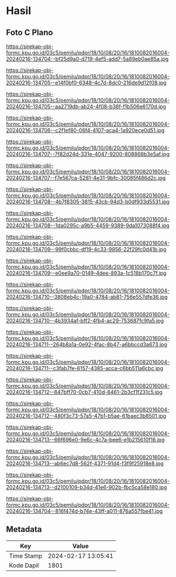 # Hasil

## Foto C Plano

https://sirekap-obj-formc.kpu.go.id/03c5/pemilu/pdpr/18/10/08/20/16/1810082016004-20240216-134704--bf25d9a0-d719-4ef5-add7-5a89eb0ae85a.jpg

https://sirekap-obj-formc.kpu.go.id/03c5/pemilu/pdpr/18/10/08/20/16/1810082016004-20240216-134705--e14f0bf0-6348-4c7d-8dc0-216de9d12f08.jpg

https://sirekap-obj-formc.kpu.go.id/03c5/pemilu/pdpr/18/10/08/20/16/1810082016004-20240216-134705--aa2719db-ab24-4f08-b36f-f1b506e6170d.jpg

https://sirekap-obj-formc.kpu.go.id/03c5/pemilu/pdpr/18/10/08/20/16/1810082016004-20240216-134706--c2f1ef80-06f4-4107-aca4-1a920ece0d51.jpg

https://sirekap-obj-formc.kpu.go.id/03c5/pemilu/pdpr/18/10/08/20/16/1810082016004-20240216-134707--7f82d24d-331e-4047-9200-808868b3e5af.jpg

https://sirekap-obj-formc.kpu.go.id/03c5/pemilu/pdpr/18/10/08/20/16/1810082016004-20240216-134707--f7e567ca-5281-4e31-9bfc-30085f486d2c.jpg

https://sirekap-obj-formc.kpu.go.id/03c5/pemilu/pdpr/18/10/08/20/16/1810082016004-20240216-134708--4b7f8305-3815-43cb-94d3-b0df933d5531.jpg

https://sirekap-obj-formc.kpu.go.id/03c5/pemilu/pdpr/18/10/08/20/16/1810082016004-20240216-134708--1da0295c-a9b5-4459-9389-9da1073088f4.jpg

https://sirekap-obj-formc.kpu.go.id/03c5/pemilu/pdpr/18/10/08/20/16/1810082016004-20240216-134709--99f0cbbc-df19-4c33-9856-22f29fc0d41b.jpg

https://sirekap-obj-formc.kpu.go.id/03c5/pemilu/pdpr/18/10/08/20/16/1810082016004-20240216-134709--e0ee9a70-0149-4dee-893a-1c518b170c7f.jpg

https://sirekap-obj-formc.kpu.go.id/03c5/pemilu/pdpr/18/10/08/20/16/1810082016004-20240216-134710--3808eb4c-19a0-4784-ab81-756e557dfe36.jpg

https://sirekap-obj-formc.kpu.go.id/03c5/pemilu/pdpr/18/10/08/20/16/1810082016004-20240216-134710--4b3934af-bff2-4fb4-ac29-753687fc9fa5.jpg

https://sirekap-obj-formc.kpu.go.id/03c5/pemilu/pdpr/18/10/08/20/16/1810082016004-20240216-134711--264b8a1a-0e92-4fac-8b47-a6bbccd3a673.jpg

https://sirekap-obj-formc.kpu.go.id/03c5/pemilu/pdpr/18/10/08/20/16/1810082016004-20240216-134711--c3fab7fe-6157-4385-acca-c6bb511a6cbc.jpg

https://sirekap-obj-formc.kpu.go.id/03c5/pemilu/pdpr/18/10/08/20/16/1810082016004-20240216-134712--847bff70-0cb7-410d-8461-2b3cf1f231c5.jpg

https://sirekap-obj-formc.kpu.go.id/03c5/pemilu/pdpr/18/10/08/20/16/1810082016004-20240216-134712--480f3c73-57a5-47b1-b5ae-61baec3b8501.jpg

https://sirekap-obj-formc.kpu.go.id/03c5/pemilu/pdpr/18/10/08/20/16/1810082016004-20240216-134713--66f696e0-9e6c-4c7a-bee6-e1b215610f16.jpg

https://sirekap-obj-formc.kpu.go.id/03c5/pemilu/pdpr/18/10/08/20/16/1810082016004-20240216-134713--ab6ec7d8-562f-4371-91d4-f3f9f25918e8.jpg

https://sirekap-obj-formc.kpu.go.id/03c5/pemilu/pdpr/18/10/08/20/16/1810082016004-20240216-134713--d2100109-b34d-41e6-902b-fbc5ca58e180.jpg

https://sirekap-obj-formc.kpu.go.id/03c5/pemilu/pdpr/18/10/08/20/16/1810082016004-20240216-134704--816f474d-b74e-43ff-a011-876a557fbe41.jpg


## Metadata

| Key        | Value               |
| ---------- | ------------------- |
| Time Stamp | 2024-02-17 13:05:41 |
| Kode Dapil | 1801                |



